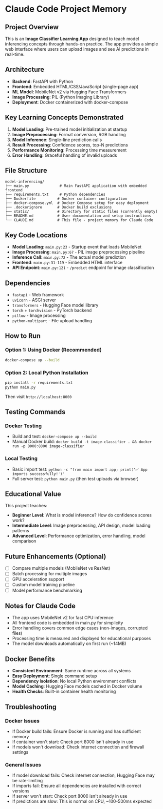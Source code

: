 # Claude Code Project Memory

## Project Overview
This is an **Image Classifier Learning App** designed to teach model inferencing concepts through hands-on practice. The app provides a simple web interface where users can upload images and see AI predictions in real-time.

## Architecture
- **Backend**: FastAPI with Python
- **Frontend**: Embedded HTML/CSS/JavaScript (single-page app)
- **ML Model**: MobileNet v2 via Hugging Face Transformers
- **Image Processing**: PIL (Python Imaging Library)
- **Deployment**: Docker containerized with docker-compose

## Key Learning Concepts Demonstrated
1. **Model Loading**: Pre-trained model initialization at startup
2. **Image Preprocessing**: Format conversion, RGB handling
3. **Model Inference**: Single-line prediction calls
4. **Result Processing**: Confidence scores, top-N predictions
5. **Performance Monitoring**: Processing time measurement
6. **Error Handling**: Graceful handling of invalid uploads

## File Structure
```
model-inferencing/
├── main.py              # Main FastAPI application with embedded frontend
├── requirements.txt     # Python dependencies
├── Dockerfile          # Docker container configuration
├── docker-compose.yml  # Docker Compose setup for easy deployment
├── .dockerignore       # Docker build exclusions
├── static/             # Directory for static files (currently empty)
├── README.md           # User documentation and setup instructions
└── CLAUDE.md           # This file - project memory for Claude Code
```

## Key Code Locations
- **Model Loading**: `main.py:23` - Startup event that loads MobileNet
- **Image Processing**: `main.py:67` - PIL image preprocessing pipeline
- **Inference Call**: `main.py:72` - The actual model prediction
- **Frontend**: `main.py:31-119` - Embedded HTML interface
- **API Endpoint**: `main.py:121` - `/predict` endpoint for image classification

## Dependencies
- `fastapi` - Web framework
- `uvicorn` - ASGI server
- `transformers` - Hugging Face model library
- `torch` + `torchvision` - PyTorch backend
- `pillow` - Image processing
- `python-multipart` - File upload handling

## How to Run

### Option 1: Using Docker (Recommended)
```bash
docker-compose up --build
```

### Option 2: Local Python Installation
```bash
pip install -r requirements.txt
python main.py
```

Then visit `http://localhost:8000`

## Testing Commands

### Docker Testing
- Build and test: `docker-compose up --build`
- Manual Docker build: `docker build -t image-classifier . && docker run -p 8000:8000 image-classifier`

### Local Testing
- Basic import test: `python -c "from main import app; print('✅ App imports successfully!')"`
- Full server test: `python main.py` (then test uploads via browser)

## Educational Value
This project teaches:
- **Beginner Level**: What is model inference? How do confidence scores work?
- **Intermediate Level**: Image preprocessing, API design, model loading patterns
- **Advanced Level**: Performance optimization, error handling, model comparison

## Future Enhancements (Optional)
- [ ] Compare multiple models (MobileNet vs ResNet)
- [ ] Batch processing for multiple images
- [ ] GPU acceleration support
- [ ] Custom model training pipeline
- [ ] Model performance benchmarking

## Notes for Claude Code
- The app uses MobileNet v2 for fast CPU inference
- All frontend code is embedded in main.py for simplicity
- Error handling covers common edge cases (non-images, corrupted files)
- Processing time is measured and displayed for educational purposes
- The model downloads automatically on first run (~14MB)

## Docker Benefits
- **Consistent Environment**: Same runtime across all systems
- **Easy Deployment**: Single command setup
- **Dependency Isolation**: No local Python environment conflicts
- **Model Caching**: Hugging Face models cached in Docker volume
- **Health Checks**: Built-in container health monitoring

## Troubleshooting

### Docker Issues
- If Docker build fails: Ensure Docker is running and has sufficient memory
- If container won't start: Check port 8000 isn't already in use
- If models won't download: Check internet connection and firewall settings

### General Issues
- If model download fails: Check internet connection, Hugging Face may be rate-limiting
- If imports fail: Ensure all dependencies are installed with correct versions
- If server won't start: Check port 8000 isn't already in use
- If predictions are slow: This is normal on CPU, ~100-500ms expected